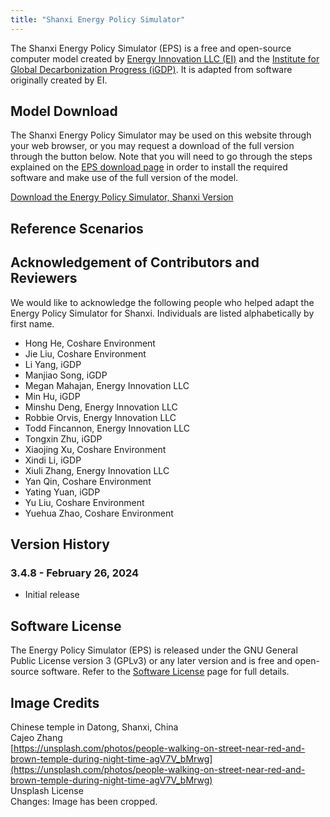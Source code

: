 ```yaml
---
title: "Shanxi Energy Policy Simulator"
---
```


The Shanxi Energy Policy Simulator (EPS) is a free and open-source computer model created by [Energy Innovation LLC (EI)](https://energyinnovation.org/) and the [Institute for Global Decarbonization Progress (iGDP)](http://www.igdp.cn/). It is adapted from software originally created by EI.

## Model Download

The Shanxi Energy Policy Simulator may be used on this website through your web browser, or you may request a download of the full version through the button below. Note that you will need to go through the steps explained on the [EPS download page](../download) in order to install the required software and make use of the full version of the model.

<p><a href="https://forms.monday.com/forms/6f93b42759b89d456e0b875e80150bd5?r=use1" class="btn">Download the Energy Policy Simulator, Shanxi Version</a></p>

## Reference Scenarios

## Acknowledgement of Contributors and Reviewers
We would like to acknowledge the following people who helped adapt the Energy Policy Simulator for Shanxi. Individuals are listed alphabetically by first name.

* Hong He, Coshare Environment
* Jie Liu, Coshare Environment
* Li Yang, iGDP
* Manjiao Song, iGDP
* Megan Mahajan, Energy Innovation LLC
* Min Hu, iGDP
* Minshu Deng, Energy Innovation LLC
* Robbie Orvis, Energy Innovation LLC
* Todd Fincannon, Energy Innovation LLC
* Tongxin Zhu, iGDP
* Xiaojing Xu, Coshare Environment
* Xindi Li, iGDP
* Xiuli Zhang, Energy Innovation LLC
* Yan Qin, Coshare Environment
* Yating Yuan, iGDP
* Yu Liu, Coshare Environment
* Yuehua Zhao, Coshare Environment

## Version History

### **3.4.8 - February 26, 2024**

* Initial release

## Software License

The Energy Policy Simulator (EPS) is released under the GNU General Public License version 3 (GPLv3) or any later version and is free and open-source software. Refer to the [Software License](../software-license) page for full details.

## Image Credits
Chinese temple in Datong, Shanxi, China<br/>
Cajeo Zhang<br/>
[https://unsplash.com/photos/people-walking-on-street-near-red-and-brown-temple-during-night-time-agV7V_bMrwg](https://unsplash.com/photos/people-walking-on-street-near-red-and-brown-temple-during-night-time-agV7V_bMrwg)<br/>
Unsplash License<br/>
Changes: Image has been cropped.
